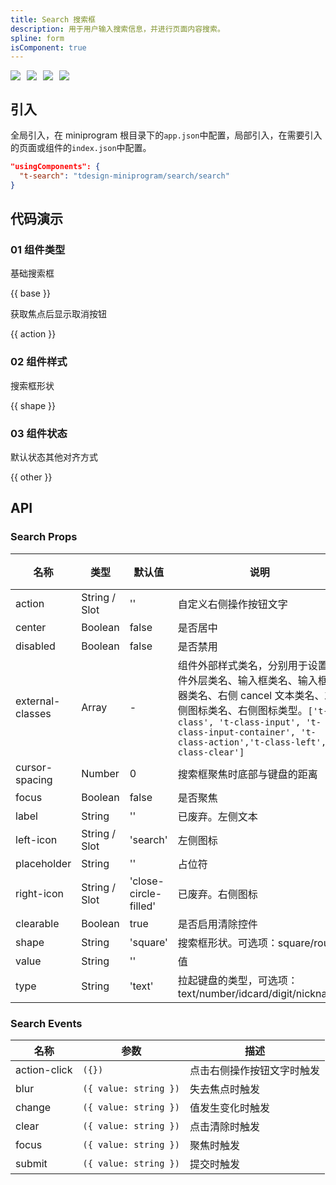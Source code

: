 ```yaml
---
title: Search 搜索框
description: 用于用户输入搜索信息，并进行页面内容搜索。
spline: form
isComponent: true
---
```


<span class="coverages-badge" style="margin-right: 10px"><img src="https://img.shields.io/badge/coverages%3A%20lines-96%25-blue" /></span><span class="coverages-badge" style="margin-right: 10px"><img src="https://img.shields.io/badge/coverages%3A%20functions-86%25-blue" /></span><span class="coverages-badge" style="margin-right: 10px"><img src="https://img.shields.io/badge/coverages%3A%20statements-96%25-blue" /></span><span class="coverages-badge" style="margin-right: 10px"><img src="https://img.shields.io/badge/coverages%3A%20branches-100%25-blue" /></span>
## 引入

全局引入，在 miniprogram 根目录下的`app.json`中配置，局部引入，在需要引入的页面或组件的`index.json`中配置。

```json
"usingComponents": {
  "t-search": "tdesign-miniprogram/search/search"
}
```

## 代码演示

### 01 组件类型

基础搜索框

{{ base }}

获取焦点后显示取消按钮

{{ action }}

### 02 组件样式

搜索框形状

{{ shape }}

### 03 组件状态

默认状态其他对齐方式

{{ other }}

## API
### Search Props

名称 | 类型 | 默认值 | 说明 | 必传
-- | -- | -- | -- | --
action | String / Slot | '' | 自定义右侧操作按钮文字 | N
center | Boolean | false | 是否居中 | N
disabled | Boolean | false | 是否禁用 | N
external-classes | Array | - | 组件外部样式类名，分别用于设置组件外层类名、输入框类名、输入框容器类名、右侧 cancel 文本类名、左侧图标类名、右侧图标类型。`['t-class', 't-class-input', 't-class-input-container', 't-class-action','t-class-left','t-class-clear']` | N
cursor-spacing | Number | 0 | 搜索框聚焦时底部与键盘的距离 | N
focus | Boolean | false | 是否聚焦 | N
label | String | '' | 已废弃。左侧文本 | N
left-icon | String / Slot | 'search' | 左侧图标 | N
placeholder | String | '' | 占位符 | N
right-icon | String / Slot | 'close-circle-filled' | 已废弃。右侧图标 | N
clearable | Boolean | true | 是否启用清除控件 | N
shape | String | 'square' | 搜索框形状。可选项：square/round | N
value | String | '' | 值 | N
type | String | 'text' | 拉起键盘的类型，可选项：text/number/idcard/digit/nickname | N

### Search Events

名称 | 参数 | 描述
-- | -- | --
action-click | `({})` | 点击右侧操作按钮文字时触发
blur | `({ value: string })` | 失去焦点时触发
change | `({ value: string })` | 值发生变化时触发
clear | `({ value: string })` | 点击清除时触发
focus | `({ value: string })` | 聚焦时触发
submit | `({ value: string })` | 提交时触发
